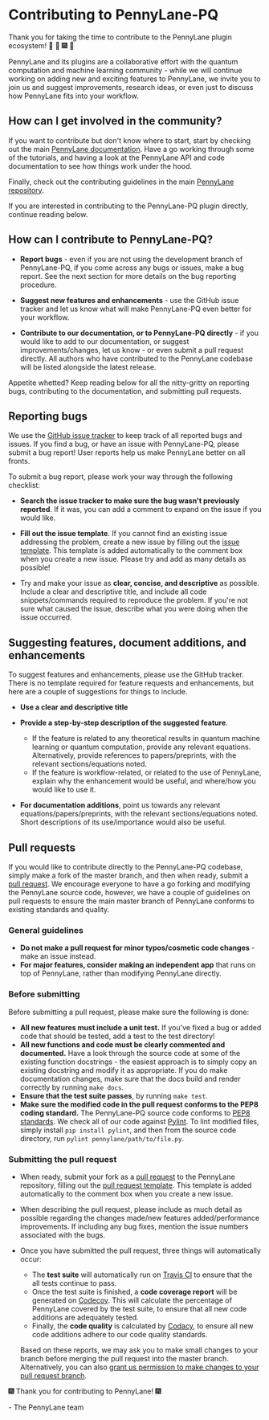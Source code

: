 # Contributing to PennyLane-PQ

Thank you for taking the time to contribute to the PennyLane plugin ecosystem!
:confetti_ball: :tada: :fireworks: :balloon:

PennyLane and its plugins are a collaborative effort with the quantum computation and machine learning
community - while we will continue working on adding new and exciting features to PennyLane,
we invite you to join us and suggest improvements, research ideas, or even just to discuss how
PennyLane fits into your workflow.

## How can I get involved in the community?

If you want to contribute but don't know where to start, start by checking out the main
[PennyLane documentation](https://pennylane.readthedocs.io). Have a go working through some of the tutorials,
and having a look at the PennyLane API and code documentation to see how things work under the hood.

Finally, check out the contributing guidelines in the main
[PennyLane repository](https://github.com/XanaduAI/openqml/blob/master/.github/CONTRIBUTING.md).

If you are interested in contributing to the PennyLane-PQ plugin directly, continue reading below.

## How can I contribute to PennyLane-PQ?

* **Report bugs** - even if you are not using the development branch of PennyLane-PQ, if you come
  across any bugs or issues, make a bug report. See the next section for more details on the bug
  reporting procedure.

* **Suggest new features and enhancements** - use the GitHub issue tracker
  and let us know what will make PennyLane-PQ even better for your workflow.

* **Contribute to our documentation, or to PennyLane-PQ directly** - if you would like to add
  to our documentation, or suggest improvements/changes, let us know - or even submit a pull request directly. All authors
  who have contributed to the PennyLane codebase will be listed alongside the latest release.

Appetite whetted? Keep reading below for all the nitty-gritty on reporting bugs, contributing to the documentation,
and submitting pull requests.

## Reporting bugs

We use the [GitHub issue tracker](https://github.com/XanaduAI/pennylane-sf/issues) to keep track of all reported
bugs and issues. If you find a bug, or have an issue with PennyLane-PQ, please submit a bug report! User
reports help us make PennyLane better on all fronts.

To submit a bug report, please work your way through the following checklist:

* **Search the issue tracker to make sure the bug wasn't previously reported**. If it was, you can add a comment
  to expand on the issue if you would like.

* **Fill out the issue template**. If you cannot find an existing issue addressing the problem, create a new
  issue by filling out the [issue template](.github/ISSUE_TEMPLATE.md). This template is added automatically to the comment
  box when you create a new issue. Please try and add as many details as possible!

* Try and make your issue as **clear, concise, and descriptive** as possible. Include a clear and descriptive title,
  and include all code snippets/commands required to reproduce the problem. If you're not sure what caused the issue,
  describe what you were doing when the issue occurred.

## Suggesting features, document additions, and enhancements

To suggest features and enhancements, please use the GitHub tracker. There is no template required for
feature requests and enhancements, but here are a couple of suggestions for things to include.

* **Use a clear and descriptive title**
* **Provide a step-by-step description of the suggested feature**.

  - If the feature is related to any theoretical results in quantum machine learning or quantum computation,
    provide any relevant equations. Alternatively, provide references to papers/preprints,
    with the relevant sections/equations noted.
  - If the feature is workflow-related, or related to the use of PennyLane,
    explain why the enhancement would be useful, and where/how you would like to use it.

* **For documentation additions**, point us towards any relevant equations/papers/preprints,
    with the relevant sections/equations noted. Short descriptions of its use/importance would also be useful.

## Pull requests

If you would like to contribute directly to the PennyLane-PQ codebase, simply make a fork of the master branch, and
then when ready, submit a [pull request](https://help.github.com/articles/about-pull-requests). We encourage everyone
to have a go forking and modifying the PennyLane source code, however, we have a couple of guidelines on pull
requests to ensure the main master branch of PennyLane conforms to existing standards and quality.

### General guidelines

* **Do not make a pull request for minor typos/cosmetic code changes** - make an issue instead.
* **For major features, consider making an independent app** that runs on top of PennyLane, rather than modifying
  PennyLane directly.

### Before submitting

Before submitting a pull request, please make sure the following is done:

* **All new features must include a unit test.** If you've fixed a bug or added code that should be tested,
  add a test to the test directory!
* **All new functions and code must be clearly commented and documented.** Have a look through the source code at some of
  the existing function docstrings - the easiest approach is to simply copy an existing docstring and modify it as appropriate.
  If you do make documentation changes, make sure that the docs build and render correctly by running `make docs`.
* **Ensure that the test suite passes**, by running `make test`.
* **Make sure the modified code in the pull request conforms to the PEP8 coding standard.** The PennyLane-PQ source code
  conforms to [PEP8 standards](https://www.python.org/dev/peps/pep-0008/). We check all of our code against
  [Pylint](https://www.pylint.org/). To lint modified files, simply install `pip install pylint`, and then from the source code
  directory, run `pylint pennylane/path/to/file.py`.

### Submitting the pull request
* When ready, submit your fork as a [pull request](https://help.github.com/articles/about-pull-requests) to the PennyLane
  repository, filling out the [pull request template](.github/PULL_REQUEST_TEMPLATE.md). This template is added automatically
  to the comment box when you create a new issue.

* When describing the pull request, please include as much detail as possible regarding the changes made/new features
  added/performance improvements. If including any bug fixes, mention the issue numbers associated with the bugs.

* Once you have submitted the pull request, three things will automatically occur:

  - The **test suite** will automatically run on [Travis CI](https://travis-ci.org/XanaduAI/pennylane)
    to ensure that the all tests continue to pass.
  - Once the test suite is finished, a **code coverage report** will be generated on
    [Codecov](https://codecov.io/gh/XanaduAI/pennylane). This will calculate the percentage of PennyLane
    covered by the test suite, to ensure that all new code additions are adequately tested.
  - Finally, the **code quality** is calculated by [Codacy](https://app.codacy.com/app/XanaduAI/pennylane/dashboard),
    to ensure all new code additions adhere to our code quality standards.

  Based on these reports, we may ask you to make small changes to your branch before merging the pull request into the master branch. Alternatively, you can also
  [grant us permission to make changes to your pull request branch](https://help.github.com/articles/allowing-changes-to-a-pull-request-branch-created-from-a-fork/).

:fireworks: Thank you for contributing to PennyLane! :fireworks:

\- The PennyLane team
